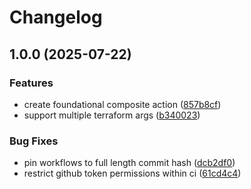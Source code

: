 # Changelog

## 1.0.0 (2025-07-22)


### Features

* create foundational composite action ([857b8cf](https://github.com/dseichter/terraform-branch-deploy/commit/857b8cfb28d546aa14d8fa816937f9945e48e5b4))
* support multiple terraform args ([b340023](https://github.com/dseichter/terraform-branch-deploy/commit/b340023dde3dadb36a258e743ade9df8c6e75c43))


### Bug Fixes

* pin workflows to full length commit hash ([dcb2df0](https://github.com/dseichter/terraform-branch-deploy/commit/dcb2df0cc5cabc96530c8ef93b4e7f5bcbfa56da))
* restrict github token permissions within ci ([61cd4c4](https://github.com/dseichter/terraform-branch-deploy/commit/61cd4c46049667eb9f5108eee4ba1cce4b9e9ccb))
